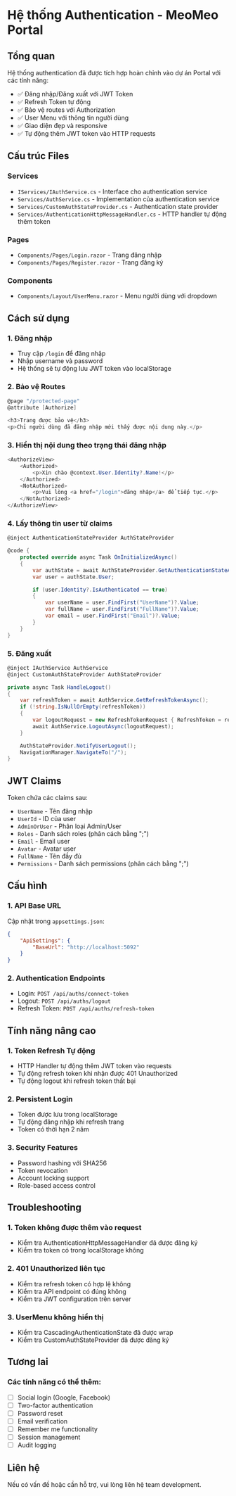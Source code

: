 # Hệ thống Authentication - MeoMeo Portal

## Tổng quan

Hệ thống authentication đã được tích hợp hoàn chỉnh vào dự án Portal với các tính năng:

-   ✅ Đăng nhập/Đăng xuất với JWT Token
-   ✅ Refresh Token tự động
-   ✅ Bảo vệ routes với Authorization
-   ✅ User Menu với thông tin người dùng
-   ✅ Giao diện đẹp và responsive
-   ✅ Tự động thêm JWT token vào HTTP requests

## Cấu trúc Files

### Services

-   `IServices/IAuthService.cs` - Interface cho authentication service
-   `Services/AuthService.cs` - Implementation của authentication service
-   `Services/CustomAuthStateProvider.cs` - Authentication state provider
-   `Services/AuthenticationHttpMessageHandler.cs` - HTTP handler tự động thêm token

### Pages

-   `Components/Pages/Login.razor` - Trang đăng nhập
-   `Components/Pages/Register.razor` - Trang đăng ký

### Components

-   `Components/Layout/UserMenu.razor` - Menu người dùng với dropdown

## Cách sử dụng

### 1. Đăng nhập

-   Truy cập `/login` để đăng nhập
-   Nhập username và password
-   Hệ thống sẽ tự động lưu JWT token vào localStorage

### 2. Bảo vệ Routes

```csharp
@page "/protected-page"
@attribute [Authorize]

<h3>Trang được bảo vệ</h3>
<p>Chỉ người dùng đã đăng nhập mới thấy được nội dung này.</p>
```

### 3. Hiển thị nội dung theo trạng thái đăng nhập

```csharp
<AuthorizeView>
    <Authorized>
        <p>Xin chào @context.User.Identity?.Name!</p>
    </Authorized>
    <NotAuthorized>
        <p>Vui lòng <a href="/login">đăng nhập</a> để tiếp tục.</p>
    </NotAuthorized>
</AuthorizeView>
```

### 4. Lấy thông tin user từ claims

```csharp
@inject AuthenticationStateProvider AuthStateProvider

@code {
    protected override async Task OnInitializedAsync()
    {
        var authState = await AuthStateProvider.GetAuthenticationStateAsync();
        var user = authState.User;

        if (user.Identity?.IsAuthenticated == true)
        {
            var userName = user.FindFirst("UserName")?.Value;
            var fullName = user.FindFirst("FullName")?.Value;
            var email = user.FindFirst("Email")?.Value;
        }
    }
}
```

### 5. Đăng xuất

```csharp
@inject IAuthService AuthService
@inject CustomAuthStateProvider AuthStateProvider

private async Task HandleLogout()
{
    var refreshToken = await AuthService.GetRefreshTokenAsync();
    if (!string.IsNullOrEmpty(refreshToken))
    {
        var logoutRequest = new RefreshTokenRequest { RefreshToken = refreshToken };
        await AuthService.LogoutAsync(logoutRequest);
    }

    AuthStateProvider.NotifyUserLogout();
    NavigationManager.NavigateTo("/");
}
```

## JWT Claims

Token chứa các claims sau:

-   `UserName` - Tên đăng nhập
-   `UserId` - ID của user
-   `AdminOrUser` - Phân loại Admin/User
-   `Roles` - Danh sách roles (phân cách bằng ";")
-   `Email` - Email user
-   `Avatar` - Avatar user
-   `FullName` - Tên đầy đủ
-   `Permissions` - Danh sách permissions (phân cách bằng ";")

## Cấu hình

### 1. API Base URL

Cập nhật trong `appsettings.json`:

```json
{
    "ApiSettings": {
        "BaseUrl": "http://localhost:5092"
    }
}
```

### 2. Authentication Endpoints

-   Login: `POST /api/auths/connect-token`
-   Logout: `POST /api/auths/logout`
-   Refresh Token: `POST /api/auths/refresh-token`

## Tính năng nâng cao

### 1. Token Refresh Tự động

-   HTTP Handler tự động thêm JWT token vào requests
-   Tự động refresh token khi nhận được 401 Unauthorized
-   Tự động logout khi refresh token thất bại

### 2. Persistent Login

-   Token được lưu trong localStorage
-   Tự động đăng nhập khi refresh trang
-   Token có thời hạn 2 năm

### 3. Security Features

-   Password hashing với SHA256
-   Token revocation
-   Account locking support
-   Role-based access control

## Troubleshooting

### 1. Token không được thêm vào request

-   Kiểm tra AuthenticationHttpMessageHandler đã được đăng ký
-   Kiểm tra token có trong localStorage không

### 2. 401 Unauthorized liên tục

-   Kiểm tra refresh token có hợp lệ không
-   Kiểm tra API endpoint có đúng không
-   Kiểm tra JWT configuration trên server

### 3. UserMenu không hiển thị

-   Kiểm tra CascadingAuthenticationState đã được wrap
-   Kiểm tra CustomAuthStateProvider đã được đăng ký

## Tương lai

### Các tính năng có thể thêm:

-   [ ] Social login (Google, Facebook)
-   [ ] Two-factor authentication
-   [ ] Password reset
-   [ ] Email verification
-   [ ] Remember me functionality
-   [ ] Session management
-   [ ] Audit logging

## Liên hệ

Nếu có vấn đề hoặc cần hỗ trợ, vui lòng liên hệ team development.

